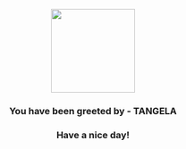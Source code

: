 <p align="center">
            <img src="https://raw.githubusercontent.com/PokeAPI/sprites/master/sprites/pokemon/114.png" width="150" height="150">
          </p>
          <h3 align="center">You have been greeted by - <b>TANGELA</b></h3>
          <h3 align="center">Have a nice day!</h3>
